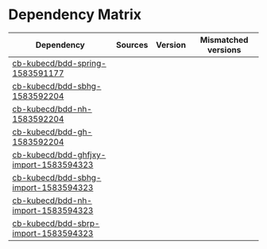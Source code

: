 # Dependency Matrix

Dependency | Sources | Version | Mismatched versions
---------- | ------- | ------- | -------------------
[cb-kubecd/bdd-spring-1583591177](https://github.com/cb-kubecd/bdd-spring-1583591177.git) |  | []() | 
[cb-kubecd/bdd-sbhg-1583592204](https://github.com/cb-kubecd/bdd-sbhg-1583592204.git) |  | []() | 
[cb-kubecd/bdd-nh-1583592204](https://github.com/cb-kubecd/bdd-nh-1583592204.git) |  | []() | 
[cb-kubecd/bdd-gh-1583592204](https://github.com/cb-kubecd/bdd-gh-1583592204.git) |  | []() | 
[cb-kubecd/bdd-ghfjxy-import-1583594323](https://github.com/cb-kubecd/bdd-ghfjxy-import-1583594323.git) |  | []() | 
[cb-kubecd/bdd-sbhg-import-1583594323](https://github.com/cb-kubecd/bdd-sbhg-import-1583594323.git) |  | []() | 
[cb-kubecd/bdd-nh-import-1583594323](https://github.com/cb-kubecd/bdd-nh-import-1583594323.git) |  | []() | 
[cb-kubecd/bdd-sbrp-import-1583594323](https://github.com/cb-kubecd/bdd-sbrp-import-1583594323.git) |  | []() | 
